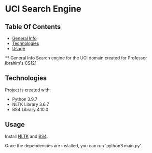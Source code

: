 # UCI Search Engine

## Table Of Contents
* [General Info](#general-info)
* [Technologies](#technologies)
* [Usage](#usage)

** General Info
Search engine for the UCI domain created for Professor Ibrahim's CS121

## Technologies
Project is created with:
* Python 3.9.7
* NLTK Library 3.6.7
* BS4 Library 4.10.0

## Usage
Install [NLTK](https://www.nltk.org/install.html) and [BS4](https://pypi.org/project/beautifulsoup4/).

Once the dependencies are installed, you can run 'python3 main.py'.
